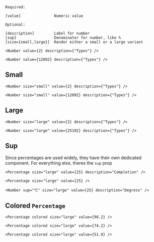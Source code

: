 ```code
Required:

[value]               Numeric value

Optional:

[description]         Label for number
[sup]                 Denominator for number, like %
[size={small,large}]  Render either a small or a large variant
```

```react|span-3
<Number value={2} description={"Types"} />
```
```react|span-3
<Number value={12092} description={"Types"} />
```

## Small

```react|span-3
<Number size="small" value={2} description={"Types"} />
```
```react|span-3
<Number size="small" value={12092} description={"Types"} />
```

## Large

```react|span-3
<Number size="large" value={2} description={"Types"} />
```

```react|span-3
<Number size="large" value={25192} description={"Types"} />
```

## Sup
Since percentages are used widely, they have their own dedicated component. For everything else, theres the `sup` prop

```react|span-3
<Percentage size="large" value={25} description="Completion" />
```

```react|span-3
<Percentage size="large" value={25} />
```

```react|span-3
<Number sup="℃" size="large" value={25} description="Degress" />
```

## Colored `Percentage`

```react|span-3
<Percentage colored size="large" value={98.2} />
```

```react|span-3
<Percentage colored size="large" value={74.2} />
```

```react|span-3
<Percentage colored size="large" value={51.9} />
```
